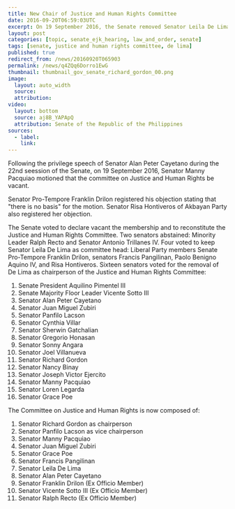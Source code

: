 ```yaml
---
title: New Chair of Justice and Human Rights Committee
date: 2016-09-20T06:59:03UTC
excerpt: On 19 September 2016, the Senate removed Senator Leila De Lima as Chair of the Justice and Human Rights Committee and reconstituted the committee chaired by Senator Richard Gordon, vice chaired by Senator Panfilo Lacson.
layout: post
categories: [topic, senate_ejk_hearing, law_and_order, senate]
tags: [senate, justice and human rights committee, de lima]
published: true
redirect_from: /news/20160920T065903
permalink: /news/q4ZQq6Dorro1EwG
thumbnail: thumbnail_gov_senate_richard_gordon_00.png
image:
  layout: auto_width
  source: 
  attribution: 
video:
  layout: bottom
  source: aj8B_YAPApQ
  attribution: Senate of the Republic of the Philippines
sources:
  - label:
    link:
---
```


Following the privilege speech of Senator Alan Peter Cayetano during the 22nd seession of the Senate, on 19 September 2016, Senator Manny Pacquiao motioned that the committee on Justice and Human Rights be vacant.

Senator Pro-Tempore Franklin Drilon registered his objection stating that "there is no basis" for the motion.
Senator Risa Hontiveros of Akbayan Party also registered her objection.

The Senate voted to declare vacant the membership and to reconstitute the Justice and Human Rights Committee.
Two senators abstained: Minority Leader Ralph Recto and Senator Antonio Trillanes IV.
Four voted to keep Senator Leila De Lima as committee head: Liberal Party members Senate Pro-Tempore Franklin Drilon, senators Francis Pangilinan, Paolo Benigno Aquino IV, and Risa Hontiveros.
Sixteen senators voted for the removal of De Lima as chairperson of the Justice and Human Rights Committee:

1. Senate President Aquilino Pimentel III
2. Senate Majority Floor Leader Vicente Sotto III
3. Senator Alan Peter Cayetano
4. Senator Juan Miguel Zubiri
5. Senator Panfilo Lacson
6. Senator Cynthia Villar
7. Senator Sherwin Gatchalian
8. Senator Gregorio Honasan
9. Senator Sonny Angara
10. Senator Joel Villanueva
11. Senator Richard Gordon
12. Senator Nancy Binay
13. Senator Joseph Victor Ejercito
14. Senator Manny Pacquiao
15. Senator Loren Legarda
16. Senator Grace Poe

The Committee on Justice and Human Rights is now composed of:

1. Senator Richard Gordon as chairperson
2. Senator Panfilo Lacson as vice chairperson
3. Senator Manny Pacquiao
4. Senator Juan Miguel Zubiri
5. Senator Grace Poe
6. Senator Francis Pangilinan
7. Senator Leila De Lima
8. Senator Alan Peter Cayetano
9. Senator Franklin Drilon (Ex Officio Member)
10. Senator Vicente Sotto III (Ex Officio Member)
11. Senator Ralph Recto (Ex Officio Member)
